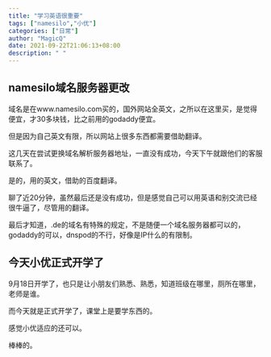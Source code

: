 ```yaml
---
title: "学习英语很重要"
tags: ["namesilo","小优"]
categories: ["日常"]
author: "MagicQ"
date: 2021-09-22T21:06:13+08:00
description: " "
---
```


## namesilo域名服务器更改
域名是在www.namesilo.com买的，国外网站全英文，之所以在这里买，是觉得便宜，才30多块钱，比之前用的godaddy便宜。

但是因为自己英文有限，所以网站上很多东西都需要借助翻译。

这几天在尝试更换域名解析服务器地址，一直没有成功，今天下午就跟他们的客服联系了。

是的，用的英文，借助的百度翻译。

聊了近20分钟，虽然最后还是没有成功，但是感觉自己可以用英语和别交流已经很牛逼了，尽管用的翻译。

最后才知道，.de的域名有特殊的规定，不是随便一个域名服务器都可以的，godaddy的可以，dnspod的不行，好像是IP什么的有限制。

## 今天小优正式开学了
9月18日开学了，也只是让小朋友们熟悉、熟悉，知道班级在哪里，厕所在哪里，老师是谁。

而今天就是正式开学了，课堂上是要学东西的。

感觉小优适应的还可以。

棒棒的。

